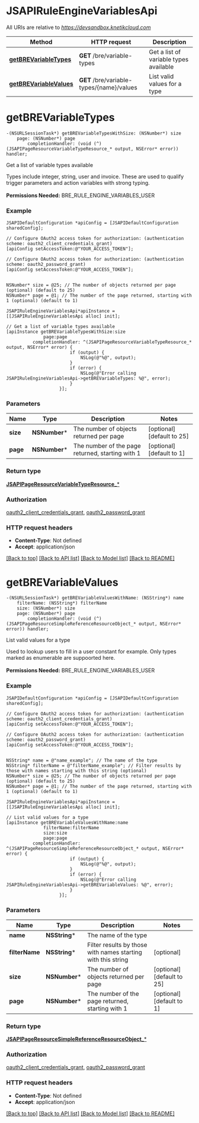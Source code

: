 # JSAPIRuleEngineVariablesApi

All URIs are relative to *https://devsandbox.knetikcloud.com*

Method | HTTP request | Description
------------- | ------------- | -------------
[**getBREVariableTypes**](JSAPIRuleEngineVariablesApi.md#getbrevariabletypes) | **GET** /bre/variable-types | Get a list of variable types available
[**getBREVariableValues**](JSAPIRuleEngineVariablesApi.md#getbrevariablevalues) | **GET** /bre/variable-types/{name}/values | List valid values for a type


# **getBREVariableTypes**
```objc
-(NSURLSessionTask*) getBREVariableTypesWithSize: (NSNumber*) size
    page: (NSNumber*) page
        completionHandler: (void (^)(JSAPIPageResourceVariableTypeResource_* output, NSError* error)) handler;
```

Get a list of variable types available

Types include integer, string, user and invoice. These are used to qualify trigger parameters and action variables with strong typing. <br><br><b>Permissions Needed:</b> BRE_RULE_ENGINE_VARIABLES_USER

### Example 
```objc
JSAPIDefaultConfiguration *apiConfig = [JSAPIDefaultConfiguration sharedConfig];

// Configure OAuth2 access token for authorization: (authentication scheme: oauth2_client_credentials_grant)
[apiConfig setAccessToken:@"YOUR_ACCESS_TOKEN"];

// Configure OAuth2 access token for authorization: (authentication scheme: oauth2_password_grant)
[apiConfig setAccessToken:@"YOUR_ACCESS_TOKEN"];


NSNumber* size = @25; // The number of objects returned per page (optional) (default to 25)
NSNumber* page = @1; // The number of the page returned, starting with 1 (optional) (default to 1)

JSAPIRuleEngineVariablesApi*apiInstance = [[JSAPIRuleEngineVariablesApi alloc] init];

// Get a list of variable types available
[apiInstance getBREVariableTypesWithSize:size
              page:page
          completionHandler: ^(JSAPIPageResourceVariableTypeResource_* output, NSError* error) {
                        if (output) {
                            NSLog(@"%@", output);
                        }
                        if (error) {
                            NSLog(@"Error calling JSAPIRuleEngineVariablesApi->getBREVariableTypes: %@", error);
                        }
                    }];
```

### Parameters

Name | Type | Description  | Notes
------------- | ------------- | ------------- | -------------
 **size** | **NSNumber***| The number of objects returned per page | [optional] [default to 25]
 **page** | **NSNumber***| The number of the page returned, starting with 1 | [optional] [default to 1]

### Return type

[**JSAPIPageResourceVariableTypeResource_***](JSAPIPageResourceVariableTypeResource_.md)

### Authorization

[oauth2_client_credentials_grant](../README.md#oauth2_client_credentials_grant), [oauth2_password_grant](../README.md#oauth2_password_grant)

### HTTP request headers

 - **Content-Type**: Not defined
 - **Accept**: application/json

[[Back to top]](#) [[Back to API list]](../README.md#documentation-for-api-endpoints) [[Back to Model list]](../README.md#documentation-for-models) [[Back to README]](../README.md)

# **getBREVariableValues**
```objc
-(NSURLSessionTask*) getBREVariableValuesWithName: (NSString*) name
    filterName: (NSString*) filterName
    size: (NSNumber*) size
    page: (NSNumber*) page
        completionHandler: (void (^)(JSAPIPageResourceSimpleReferenceResourceObject_* output, NSError* error)) handler;
```

List valid values for a type

Used to lookup users to fill in a user constant for example. Only types marked as enumerable are suppoorted here. <br><br><b>Permissions Needed:</b> BRE_RULE_ENGINE_VARIABLES_USER

### Example 
```objc
JSAPIDefaultConfiguration *apiConfig = [JSAPIDefaultConfiguration sharedConfig];

// Configure OAuth2 access token for authorization: (authentication scheme: oauth2_client_credentials_grant)
[apiConfig setAccessToken:@"YOUR_ACCESS_TOKEN"];

// Configure OAuth2 access token for authorization: (authentication scheme: oauth2_password_grant)
[apiConfig setAccessToken:@"YOUR_ACCESS_TOKEN"];


NSString* name = @"name_example"; // The name of the type
NSString* filterName = @"filterName_example"; // Filter results by those with names starting with this string (optional)
NSNumber* size = @25; // The number of objects returned per page (optional) (default to 25)
NSNumber* page = @1; // The number of the page returned, starting with 1 (optional) (default to 1)

JSAPIRuleEngineVariablesApi*apiInstance = [[JSAPIRuleEngineVariablesApi alloc] init];

// List valid values for a type
[apiInstance getBREVariableValuesWithName:name
              filterName:filterName
              size:size
              page:page
          completionHandler: ^(JSAPIPageResourceSimpleReferenceResourceObject_* output, NSError* error) {
                        if (output) {
                            NSLog(@"%@", output);
                        }
                        if (error) {
                            NSLog(@"Error calling JSAPIRuleEngineVariablesApi->getBREVariableValues: %@", error);
                        }
                    }];
```

### Parameters

Name | Type | Description  | Notes
------------- | ------------- | ------------- | -------------
 **name** | **NSString***| The name of the type | 
 **filterName** | **NSString***| Filter results by those with names starting with this string | [optional] 
 **size** | **NSNumber***| The number of objects returned per page | [optional] [default to 25]
 **page** | **NSNumber***| The number of the page returned, starting with 1 | [optional] [default to 1]

### Return type

[**JSAPIPageResourceSimpleReferenceResourceObject_***](JSAPIPageResourceSimpleReferenceResourceObject_.md)

### Authorization

[oauth2_client_credentials_grant](../README.md#oauth2_client_credentials_grant), [oauth2_password_grant](../README.md#oauth2_password_grant)

### HTTP request headers

 - **Content-Type**: Not defined
 - **Accept**: application/json

[[Back to top]](#) [[Back to API list]](../README.md#documentation-for-api-endpoints) [[Back to Model list]](../README.md#documentation-for-models) [[Back to README]](../README.md)

